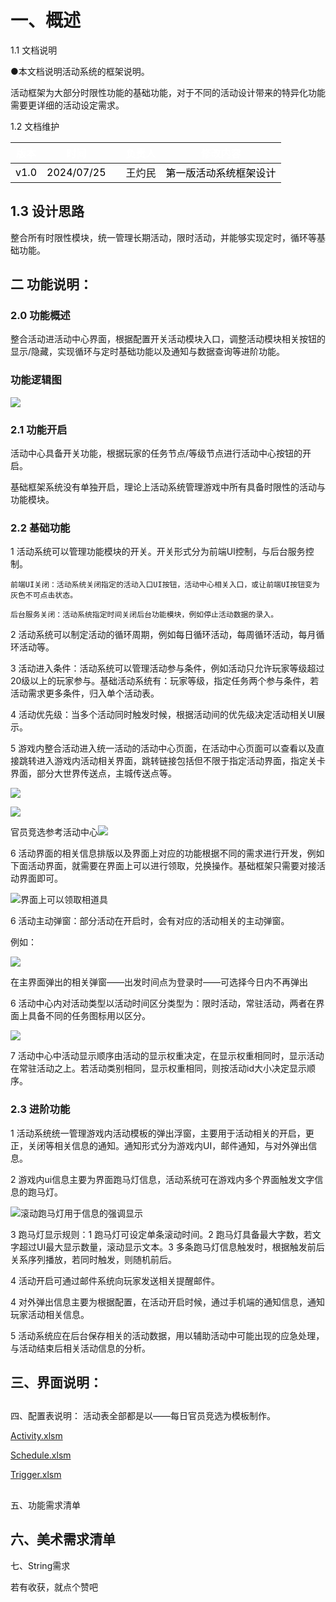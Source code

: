 # 一、概述
  
1.1 文档说明

●本文档说明活动系统的框架说明。

活动框架为大部分时限性功能的基础功能，对于不同的活动设计带来的特异化功能需要更详细的活动设定需求。

  
1.2 文档维护  


| <font style="color:white;">版本</font>    | <font style="color:white;">时间</font>    | | <font style="color:white;">负责人</font>    | <font style="color:white;">修改内容</font>    |
| --- | --- | --- | --- | --- |
| <font style="color:black;">v1.0</font>    | <font style="color:black;">2024/07/25</font> | | 王灼民    | <font style="color:black;">第一版活动系统框架设计</font>    |


## 1.3 设计思路
整合所有时限性模块，统一管理长期活动，限时活动，并能够实现定时，循环等基础功能。



## 二 功能说明：
### 2.0 功能概述
整合活动进活动中心界面，根据配置开关活动模块入口，调整活动模块相关按钮的显示/隐藏，实现循环与定时基础功能以及通知与数据查询等进阶功能。

### 功能逻辑图
![](https://cdn.nlark.com/yuque/0/2024/png/45603655/1722234233190-f5b3b0d0-a438-4142-8814-1266091f0cfa.png)

### 2.1 功能开启
活动中心具备开关功能，根据玩家的任务节点/等级节点进行活动中心按钮的开启。

基础框架系统没有单独开启，理论上活动系统管理游戏中所有具备时限性的活动与功能模块。

### 2.2 基础功能
1 活动系统可以管理功能模块的开关。开关形式分为前端UI控制，与后台服务控制。

    前端UI关闭：活动系统关闭指定的活动入口UI按钮，活动中心相关入口，或让前端UI按钮变为灰色不可点击状态。

    后台服务关闭：活动系统指定时间关闭后台功能模块，例如停止活动数据的录入。

2 活动系统可以制定活动的循环周期，例如每日循环活动，每周循环活动，每月循环活动等。

3 活动进入条件：活动系统可以管理活动参与条件，例如活动只允许玩家等级超过20级以上的玩家参与。基础活动系统有：玩家等级，指定任务两个参与条件，若活动需求更多条件，归入单个活动表。

4 活动优先级：当多个活动同时触发时候，根据活动间的优先级决定活动相关UI展示。

5 游戏内整合活动进入统一活动的活动中心页面，在活动中心页面可以查看以及直接跳转进入游戏内活动相关界面，跳转链接包括但不限于指定活动界面，指定关卡界面，部分大世界传送点，主城传送点等。

![](https://cdn.nlark.com/yuque/0/2024/png/45603655/1722587970126-a749d298-ccac-4dd1-8adb-1fcf08cf1a96.png)

![](https://cdn.nlark.com/yuque/0/2024/png/45603655/1722503834315-6c14b772-2abb-412b-99b6-5df8718ddcbb.png)

官员竞选参考活动中心![](https://cdn.nlark.com/yuque/0/2024/png/45603655/1721973655253-5a4c4ab4-7e6b-4020-8d8b-f57040ba364a.png)

6 活动界面的相关信息排版以及界面上对应的功能根据不同的需求进行开发，例如下面活动界面，就需要在界面上可以进行领取，兑换操作。基础框架只需要对接活动界面即可。

![](https://cdn.nlark.com/yuque/0/2024/png/45603655/1722505086501-e9c88d07-97e2-40d8-a7e4-96e53f525093.png)界面上可以领取相道具

 6 活动主动弹窗：部分活动在开启时，会有对应的活动相关的主动弹窗。

例如：

![](https://cdn.nlark.com/yuque/0/2024/png/45603655/1722504161247-7bbc14dc-bbf5-4422-bbec-79107ec527dd.png)

在主界面弹出的相关弹窗——出发时间点为登录时——可选择今日内不再弹出

6 活动中心内对活动类型以活动时间区分类型为：限时活动，常驻活动，两者在界面上具备不同的任务图标用以区分。

![](https://cdn.nlark.com/yuque/0/2024/png/45603655/1722504007710-55058a66-b7e4-4258-b0f2-cb5b2fc054c7.png)

7  活动中心中活动显示顺序由活动的显示权重决定，在显示权重相同时，显示活动在常驻活动之上。若活动类别相同，显示权重相同，则按活动id大小决定显示顺序。

### 2.3 进阶功能 
1 活动系统统一管理游戏内活动模板的弹出浮窗，主要用于活动相关的开启，更正，关闭等相关信息的通知。通知形式分为游戏内UI，邮件通知，与对外弹出信息。

2 游戏内ui信息主要为界面跑马灯信息，活动系统可在游戏内多个界面触发文字信息的跑马灯。

![](https://cdn.nlark.com/yuque/0/2024/png/45603655/1722504277520-3db52994-99bf-4d73-bdad-c4efdda0a693.png)滚动跑马灯用于信息的强调显示

3 跑马灯显示规则：1 跑马灯可设定单条滚动时间。2 跑马灯具备最大字数，若文字超过UI最大显示数量，滚动显示文本。3 多条跑马灯信息触发时，根据触发前后关系序列播放，若同时触发，则随机前后。

4 活动开启可通过邮件系统向玩家发送相关提醒邮件。

4 对外弹出信息主要为根据配置，在活动开启时候，通过手机端的通知信息，通知玩家活动相关信息。

5 活动系统应在后台保存相关的活动数据，用以辅助活动中可能出现的应急处理，与活动结束后相关活动信息的分析。

## 三、界面说明：
##   
四、配置表说明：
活动表全部都是以——每日官员竞选为模板制作。

[Activity.xlsm](https://snh48group.yuque.com/attachments/yuque/0/2024/xlsm/45603655/1722516516936-385dea96-27f1-42a4-8d99-ec145599d21f.xlsm)

[Schedule.xlsm](https://snh48group.yuque.com/attachments/yuque/0/2024/xlsm/45603655/1721975010869-c07ed469-ee64-4078-a4b3-e6d3c8fca65d.xlsm)

[Trigger.xlsm](https://snh48group.yuque.com/attachments/yuque/0/2024/xlsm/45603655/1722516545957-3a3a3c22-d701-45e0-ad22-39950f039e66.xlsm)

##   
五、功能需求清单
## 六、美术需求清单  
  
七、String需求  



若有收获，就点个赞吧

  
 

